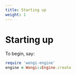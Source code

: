 ```yaml
---
title: Starting up
weight: 1
---
```


# Starting up

To begin, say:

```ruby
require 'wongi-engine'
engine = Wongi::Engine.create
```


